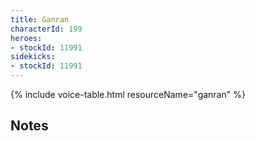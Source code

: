 ```yaml
---
title: Ganran
characterId: 199
heroes:
- stockId: 11991
sidekicks:
- stockId: 11991
---
```


{% include voice-table.html resourceName="ganran"
%}

## Notes
